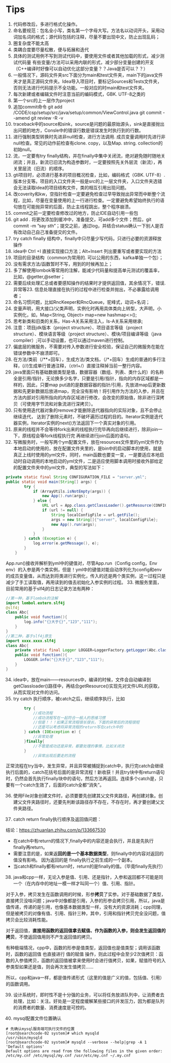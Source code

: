 ﻿
# Tips
1. 代码修改后，多进行格式化操作。
2. 命名要规范：包名全小写，类名第一个字母大写。方法名以动词开头，采用动词加名词的格式；源代码包括的注释，尽量不要出现中文，防止出现乱码；
3. 圈复杂度不能太高
4. 类耦合度要尽量松散，便与拓展和迭代
5. 具体的测试用例不写到测试代码中，要使用文件或者其他加载的形式，减少测试代码量
有些变量/方法可以采用内联的形式，减少部分变量创建的开支（C++编译时好像可以自动优化这部分变量？？Java是否可以？？）
6. 一般情况下，源码文件夹src下面分为main和test文件夹，main下的java文件夹才是真正源码文件夹。Idea导入项目时，要标记Sources和Tests文件夹，否则无法进行代码提示不全功能。一般对应的时main和test文件夹。
7. 每次新建或者编辑文件时注意当前的编码模式，GBK. UTF-8之类的
8. 第一个src的上一层作为project
9. 追加commit命令
git add /CODE/csp/setup/src/java/setup/common/ViewControl.java
git commit --amend
git review -R -v
10. traceback中的source和sink，source是问题的最原始源头，sink是直接抛出出问题的地方，Consle中的错误行数是错误发生时执行到的行数。
11. 进行强制类型转换时先进非null检查，进行方法调用. 成员变量调用时先进行非null检查。常见的动作前检查有clone. copy，以及Map. string. collection的初始null。
12. 流，一定要有try finally结构，并在finally中集中关闭流，绝对避免随时随地关闭流；并且，新流已旧流为构造参数时，一定要按照先关外层流（新流），再关里层流（旧流）的顺序。
13. gti项目时，必须进行基本的项目概况检查，比如，编码格式（GBK. UTF-8）. 版本分支等。项目的入口文件夹一般是src的上一层文件夹，入口文件夹选错会无法读取idea的项目结构文件，类的相互引用出现问题。
14. 改coverity和kw，空指针检查一定要避免检查过早导致抛出异常而中断整个流程，比如，尽量在变量使用的上一行进行检查。一定要避免希望始终执行的语句放在可能抛异常的后面，防止主线程跳出，整个程序崩溃。
15. commit之前一定要检查修改过的地方，防止IDE自动引用一些包
16. git add  .   将更改添加到缓冲中，准备提交，可add多个文件；然后，git commit -m ”say sth”；提交之前，通过log，并结合status确认一下别人是否有改动自己自己准备提交的文件。
17. try catch finally 结构中，finally中只尽量少写代码，只进行必要的资源释放操作
18. idea中 Ctrl +I 直接实现接口方法；Alt+Insert 列出要重写或者要实现的方法
19. 项目的目录结构（common为常用的. 可以公用的东西，kafka单独一个包）；
20. 没有需求方法/函数暂时不写，用到的时候再加上；
21. 多了解使用lombok等常用的注解，能减少代码量和提高单元测试的覆盖率，比如，@getter,@setter；
22. 需要后续处理汇总或者要感知操作的结果时才提供返回值，其余情况下，错误. 异常等23. 信息处理直接在执行的过程中进行检查并抛出，不必暴露给调用者；
23. 命名习惯问题，比如RncKeeper和RncQueue，驼峰式，动词+名词；
24. 变量声明，用大接口/父类声明，实例化时再用具体类向上转型，大声明，小实例化，如，Map<String, Object> map=new hashmap<>();
25. 思考新类和旧类的关系，Has-A关系采用注入，Is-A关系采用继承;  
26. 注意：项目jdk版本（project structure）、项目语言等级（project structure）、模块语言等级（project structure）、模块/项目编译等级（java compiler）;可以手动设置，也可以通过maven进行控制。
27. 偏底层的微服务，不需要对传入参数进行安全校验，保证自己的微服务在能在错误参数中不崩溃即可。
28. 在方法/类前（/**+回车），生成方法/类文档，（/*+回车）生成的普通的多行注释，(//)生成单行普通注释，（ctrl+/）直接注释掉当前一整行内容。
29. java里面只有基础数据类型是值，数据容器（数组、列表、类什么的）的名称全是引用/指针，无论换多少名字，只要是引用/指针，指向的内存区域都是一样的，因此，只要map put进的是数据容器的指针/引用，先放进map后更新数据和先更新数据后放进map，完全没有影响！将引用作为方法的入参，并且在方法内部对引用所指向的内存区域进行修改，会改变的原始值，除非进行深拷贝（可使用字节流和对象流进行深拷贝）。
30. 只有使用迭代器对象的remove才能删除迭代器指向的实际对象，且不会停止继续迭代， 达到了删除元素时，不破坏遍历过程的目的。Iterator实例是迭代器实例，Iterator实例的next()方法返回下一个真实对象的引用。
31. 原来的线程并不会等待fork出来的线程执行完毕再向后继续进行，除非join一下，原线程会等fork线程执行完 再继续进行join后面的语句。
32. 写微服务时，一般写两个ym配置文件，放在resources文件里的yml文件作为本地启动的使用的，放在配置文件夹里的，是bin中的启动脚本的使用，就是真正上线时使用的yml文件，同时，main函数也要变一变，一是要适应本地启动时自动调用的本地启动的yml文件，二是适应使用脚本调用时接收外部给定的配置文件夹中的yml文件，典型的写法如下：
```java
private static final String CONFIGURATION_FILE = "server.yml";
public static void main(String[] args) {
        try {
            if (ArrayUtils.isNotEmpty(args)) {
                new App().run(args);
            } else {
                URL url = App.class.getClassLoader().getResource(CONFIGURATION_FILE);
                if (url != null) {
                    String localConfigFile = url.getFile();
                    args = new String[]{"server", localConfigFile};
                    new App().run(args);
                }
            }
        } catch (Exception e) {
            log.error(e.getMessage(), e);
        }
    }
```
App.run()接收并解析到yml中的键值对，尽管App.run（Config config，Env env）的入参是两个类实例，但是！yml中的键值对能自动序列化为config和env的成员变量值，从而达到将类进行实例化，传入的还是两个类实例，这一过程只是减少了手工读取值，再用读到的值去初始化入参实例的过程。
33. 微服务里面，目前常用的基于slf4j的日志记录方法有两种：
```java
//第一种，基于lombok的注解
import lombol.extern.slf4j
@slf4j
class Abc{	
	public void function(){
		log.info("{}大于{}","123","111");
	}
}
//第二种，基于slf4j原生
import xxxx.xxxx.slf4j
class Abc{	
	private static final Logger LOGGER=LoggerFactory.getLogger(Abc.class);
	public void function(){
		LOGGER.info("{}大于{}","123","111");
	}
}
```
34. idea中，放在main——resources中，编译的时候，文件会自动编译到getClassloader()路径中，再结合getResource()实现先对文件URL的获取，从而实现对文件的访问。
35. try  catch 执行顺序，被catch之后，继续顺序执行，比如
```java
        try {
            //成功流程
            //成功流程写在一起符合一般人的思维习惯
            //但是！！！如果正常流程很长很长，下面的异常后的流程很短
            //还是可以考虑将异常流程的return写在catch中的
        } catch (IOException e) {
            //异常处理
        }finally{
        	//不管是成功还是异常，都要处理的事情，比如关闭流
        }
			//异常出现后要走的流程
```
正常流程在try当中，发生异常，并且异常被捕捉到catch中，执行完catch会继续执行后面的，catch花括号后面的是异常流程！新收获！并且try块中有return语句时，仍然会首先执行finally块中的语句，然后方法再返回。连续多个catch是，只要有一个catch生效了，后面的catch全都“消失”。

36. 使用File对象创建文件时，必须要要先创建其父文件夹路径，再创建对象。创建父文件夹路径时，还要先判断该路径存不存在，不存在时，再才要创建父文件夹路径。

37. catch return finally执行顺序及返回值问题：

结论：https://zhuanlan.zhihu.com/p/133667530

* 在catch中有return的情况下,finally中的内容还是会执行，并且是先执行finally再return。
* 需要注意的是，如果返**回的是一个基本数据类型**，则finally中的内容对返回的值没有影响。
因为返回的是 finally执行之前生成的一个副本。
* 当catch和finally都有return时，return的是finally的值。（毕竟finally先执行）

38. java和cpp一样，无论入参是值、引用、还是指针，入参和返回都不可能是同一个（在内存中的地址一模一样才叫同一个）值、引用、指针。

对于入参，拷贝发生在函数调用的时候，形参**拷贝**了实参。对于基础数据了类型，直接拷贝没啥问题；java中对像都是引用，入参的形参会拷贝引用，所以，java是值传递，传递的是引用，也像基本数据类型一样，没有大的资源消耗；cpp同理，但是被拷贝的对像有值、引用、指针三种，其中，引用和指针拷贝完全没问题，值拷贝会比较消耗性能。

对于返回值，**直接用函数的返回值拿去赋值、作为函数的入参，则会发生返回值的拷贝**，不使返回值用则不产生返回值的拷贝。

有种极端情况，cpp中，函数的形参是值类型，返回值也是值类型；调用该函数时，函数的返回值 也直接进行 值的赋值 操作，则此过程中会至少2次值拷贝：函数的入参值拷贝，函数的返回值被拿来使用时会进行值拷贝，如果，赋值符号的入参类型如果还是值，则会再次发生值拷贝……

所以，cpp和java一样，都是值传递形式（这里的值是广义的值，包括值、引用）的函数调用。


39. 设计系统时，即时性不是十分强的业务，可以将任务放进队列中，让消费者去处理，比如：关注。好处是一定程度缓解某些接口的并发压力，因为都是队列的消费者的数量、消费速度是可控的。

40. mysql配置文件位置确认
```
# 先确认mysql服务端可执行文件的位置
[root@searchcode-02 system]# which mysqld
/usr/sbin/mysqld
[root@searchcode-02 system]# mysqld --verbose --help|grep -A 1  'Default options'
Default options are read from the following files in the given order:
/etc/my.cnf /etc/mysql/my.cnf /usr/etc/my.cnf ~/.my.cnf
```

